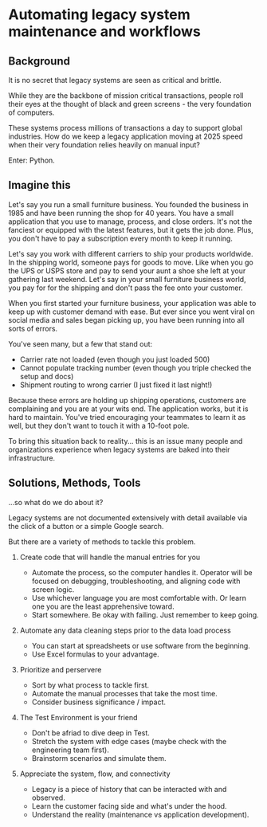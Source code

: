 # Automating legacy system maintenance and workflows

## Background
It is no secret that legacy systems are seen as critical and brittle.

While they are the backbone of mission critical transactions, people roll their eyes at the thought of black and green screens - the very foundation of computers. 

These systems process millions of transactions a day to support global industries. How do we keep a legacy application moving at 2025 speed when their very foundation relies heavily on manual input?

Enter: Python.

## Imagine this
Let's say you run a small furniture business. You founded the business in 1985 and have been running the shop for 40 years. You have a small application that you use to manage, process, and close orders.
It's not the fanciest or equipped with the latest features, but it gets the job done. Plus, you don't have to pay a subscription every month to keep it running.

Let's say you work with different carriers to ship your products worldwide. In the shipping world, someone pays for goods to move. Like when you go the UPS or USPS store and pay to send your aunt a shoe she left at your gathering last weekend.
Let's say in your small furniture business world, you pay for for the shipping and don't pass the fee onto your customer.

When you first started your furniture business, your application was able to keep up with customer demand with ease.
But ever since you went viral on social media and sales began picking up, you have been running into all sorts of errors.

You've seen many, but a few that stand out:
- Carrier rate not loaded (even though you just loaded 500)
- Cannot populate tracking number (even though you triple checked the setup and docs)
- Shipment routing to wrong carrier (I just fixed it last night!)

Because these errors are holding up shipping operations, customers are complaining and you are at your wits end.
The application works, but it is hard to maintain. You've tried encouraging your teammates to learn it as well, but they don't want to touch it with a 10-foot pole.

To bring this situation back to reality... this is an issue many people and organizations experience when legacy systems are baked into their infrastructure. 

## Solutions, Methods, Tools

...so what do we do about it?

Legacy systems are not documented extensively with detail available via the click of a button or a simple Google search.

But there are a variety of methods to tackle this problem.

1. Create code that will handle the manual entries for you
   - Automate the process, so the computer handles it. Operator will be focused on debugging, troubleshooting, and aligning code with screen logic.
   - Use whichever language you are most comfortable with. Or learn one you are the least apprehensive toward.
   - Start somewhere. Be okay with failing. Just remember to keep going.

2. Automate any data cleaning steps prior to the data load process
   - You can start at spreadsheets or use software from the beginning.
   - Use Excel formulas to your advantage.

3. Prioritize and perservere
   - Sort by what process to tackle first.
   - Automate the manual processes that take the most time.
   - Consider business significance / impact.

4. The Test Environment is your friend
   - Don't be afriad to dive deep in Test.
   - Stretch the system with edge cases (maybe check with the engineering team first).
   - Brainstorm scenarios and simulate them.

5. Appreciate the system, flow, and connectivity
   - Legacy is a piece of history that can be interacted with and observed. 
   - Learn the customer facing side and what's under the hood.
   - Understand the reality (maintenance vs application development).
